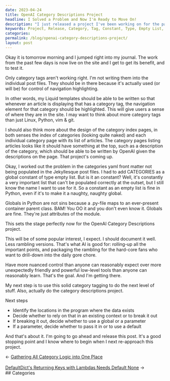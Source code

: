 ```yaml
---
date: 2023-04-24
title: OpenAI Category Descriptions Project
headline: I Solved a Problem and Now I'm Ready to Move On!
description: "I just released a project I've been working on for the past few days. After overcoming an issue with category tags, I'm now ready to move onto the next step: identifying data locations, deciding whether to rely on them in an existing context or break them out, and creating a parameter. Read my blog post to find out more!"
keywords: Project, Release, Category, Tag, Constant, Type, Empty List, Identifying, Location, Program, Data, Existing Context, Break, Parameter
categories: 
permalink: /blog/openai-category-descriptions-project/
layout: post
---
```



Okay it is tomorrow morning and I jumped right into my journal. The work from
the past few days is now live on the site and I get to get its benefit, and to
test it. 

Only category tags aren't working right. I'm not writing them into the
individual post files. They should be in there because it's actually used (or
will be) for control of navigation highlighting.

In other words, my Liquid templates should be able to be written so that
whenever an article is displaying that has a category tag, the navigation
element for that category should be highlighted. This will give users a sense
of where they are in the site. I may want to think about more category tags
than just Linux, Python, vim & git. 

I should also think more about the design of the category index pages, in both
senses the index of categories (looking quite naked) and each individual
category page with its list of articles. The category pages listing articles
looks like it should have something at the top, such as a description of the
category, which should be able to be written by OpenAI given the descriptions
on the page. That project's coming up.

Okay, I worked out the problem in the categories yaml front matter not being
populated in the Jekyllesque post files. I had to add CATEGORIES as a global
constant of type empty list. But is it an constant? Well, it's constantly a
very important list that can't be populated correctly at the outset, but I
still know the name I want to use for it. So a constant as an empty list is
fine in Python, even if it's to make it a naughty, naughty global.

Globals in Python are not sins because a .py-file maps to an ever-present
container parent class. BAM! You OO it and you don't even know it. Globals are
fine. They're just attributes of the module.

This sets the stage perfectly now for the OpenAI Category Descriptions project.

This will be of some popular interest, I expect. I should document it well.
Less rambling versions. That's what AI is good for: rolling-up all the
important points, and packaging the rambling for the hard-core fans who want to
drill-down into the daily gore chore.

Have more nuanced control than anyone can reasonably expect over more
unexpectedly friendly and powerful low-level tools than anyone can reasonably
learn. That's the goal. And I'm getting there.

My next step is to use this solid category tagging to do the next level of
stuff. Also, actually do the category descriptions project.

Next steps

- Identify the locations in the program where the data exists
- Decide whether to rely on that in an existing context or to break it out
- If breaking it out, decide whether to use a global or a parameter
- If a parameter, decide whether to pass it in or to use a default

And that's about it. I'm going to go ahead and release this post. It's a good
stopping point and I know where to begin when I next re-approach this project.


<div class="post-nav"><div class="post-nav-prev"><span class="arrow">&larr;&nbsp;</span><a href="/blog/gathering-all-category-logic-into-one-place">Gathering All Category Logic into One Place</a></div> &nbsp; <div class="post-nav-next"><a href="/blog/defaultdict-s-returning-keys-with-lambdas-needs-default-none">DefaultDict's Returning Keys with Lambdas Needs Default None</a><span class="arrow">&nbsp;&rarr;</span></div></div>
## Categories

<ul></ul>